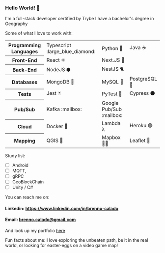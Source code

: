 ### Hello World! 👋

I'm a full-stack developer certified by Trybe
I have a bachelor's degree in Geography

Some of what I love to work with:

<table>
  <tr>
    <th>Programming Languages</th>
    <td>Typescript :large_blue_diamond:</td>
    <td>Python 🐍</td>
    <td>Java ☕</td>
  </tr>
  <tr>
    <th>Front-End</th>
    <td>React ⚛️</td>
    <td>Next.JS 🔺</td>
    <td></td>
  </tr>
  <tr>
    <th>Back-End</th>
    <td>NodeJS ⬢</td>
    <td>NestJS 🐈</td>
    <td></td>
  </tr>
  <tr>
    <th>Databases</th>
    <td>MongoDB 🍃</td>
    <td>MySQL 🐬</td>
    <td>PostgreSQL 🐘</td>
  </tr>
  <tr>
    <th>Tests</th>
    <td>Jest 🃏</td>
    <td>PyTest 🌈 </td>
    <td>Cypress ⚫</td>
  </tr>
  <tr>
    <th>Pub/Sub</th>
    <td>Kafka :mailbox:</td>
    <td>Google Pub/Sub :mailbox:</td>
    <td></td>
  </tr>
  <tr>
    <th>Cloud</th>
    <td>Docker 🐋</td>
    <td>Lambda λ</td>
    <td>Heroku 🟣</td>
  </tr>
  <tr>
    <th>Mapping</th>
    <td>QGIS 🧭</td>
    <td>Mapbox 🧑🚀</td>
    <td>Leaflet 🍃</td>
  </tr>
</table>

  Study list:
   - [ ] Android
   - [ ] MQTT,
   - [ ] gRPC
   - [ ] GeoBlockChain
   - [ ] Unity / C#

You can reach me on:
#### Linkedin: https://www.linkedin.com/in/brenno-calado
#### Email: brenno.calado@gmail.com

And look up my portfolio [here](portfolio-chi-peach-35.vercel.app/)

Fun facts about me: I love exploring the unbeaten path, be it in the real world, or looking for easter-eggs on a video game map!
